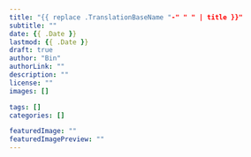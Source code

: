 ```yaml
---
title: "{{ replace .TranslationBaseName "-" " " | title }}"
subtitle: ""
date: {{ .Date }}
lastmod: {{ .Date }}
draft: true
author: "Bin"
authorLink: ""
description: ""
license: ""
images: []

tags: []
categories: []

featuredImage: ""
featuredImagePreview: ""
---
```


